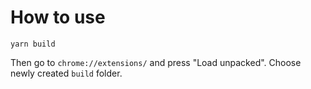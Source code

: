 # How to use
```
yarn build
```

Then go to ```chrome://extensions/``` and press "Load unpacked". Choose newly created ```build``` folder.
